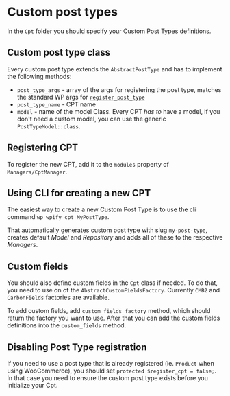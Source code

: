 # Custom post types
In the `Cpt` folder you should specify your Custom Post Types definitions.

## Custom post type class
Every custom post type extends the `AbstractPostType` and has to implement the following methods:
* `post_type_args` - array of the args for registering the post type, matches the standard WP args for [`register_post_type`](https://developer.wordpress.org/reference/functions/register_post_type/)
* `post_type_name` - CPT name
* `model` - name of the model Class. Every CPT *has to* have a model, if you don't need a custom model, you can use the generic `PostTypeModel::class`.

## Registering CPT
To register the new CPT, add it to the `modules` property of `Managers/CptManager`.

## Using CLI for creating a new CPT

The easiest way to create a new Custom Post Type is to use the cli command `wp wpify cpt MyPostType`.

That automatically generates custom post type with slug `my-post-type`, creates default *Model* and *Repository* and adds all of these to the respective *Managers*.

## Custom fields

You should also define custom fields in the `Cpt` class if needed. To do that, you need to use on of the `AbstractCustomFieldsFactory`. Currently `CMB2` and `CarbonFields` factories are available.

To add custom fields, add `custom_fields_factory` method, which should return the factory you want to use. After that you can add the custom fields definitions into the `custom_fields` method.

## Disabling Post Type registration

If you need to use a post type that is already registered (ie. `Product` when using WooCommerce), you should set `protected $register_cpt = false;`. In that case you need to ensure the custom post type exists before you initialize your Cpt.
